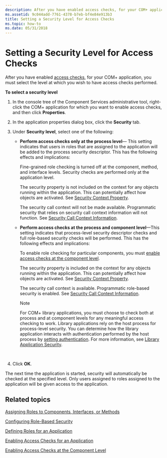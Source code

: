 ```yaml
---
description: After you have enabled access checks, for your COM+ application, you must select the level at which you wish to have access checks performed.
ms.assetid: 9c044add-7761-4378-b7eb-bf4e84e913b3
title: Setting a Security Level for Access Checks
ms.topic: how-to
ms.date: 05/31/2018
---
```


# Setting a Security Level for Access Checks

After you have enabled [access checks](enabling-access-checks-for-an-application.md), for your COM+ application, you must select the level at which you wish to have access checks performed.

**To select a security level**

1.  In the console tree of the Component Services administrative tool, right-click the COM+ application for which you want to enable access checks, and then click **Properties**.

2.  In the application properties dialog box, click the **Security** tab.

3.  Under **Security level**, select one of the following:

    -   **Perform access checks only at the process level**— This setting indicates that users in roles that are assigned to the application will be added to the process security descriptor. This has the following effects and implications:

        Fine-grained role checking is turned off at the component, method, and interface levels. Security checks are performed only at the application level.

        The security property is not included on the context for any objects running within the application. This can potentially affect how objects are activated. See [Security Context Property](security-context-property.md).

        The security call context will not be made available. Programmatic security that relies on security call context information will not function. See [Security Call Context Information](security-call-context-information.md).

    -   **Perform access checks at the process and component level**—This setting indicates that process-level security descriptor checks and full role-based security checks will be performed. This has the following effects and implications:

        To enable role checking for particular components, you must [enable access checks at the component level](enabling-access-checks-at-the-component-level.md).

        The security property is included on the context for any objects running within the application. This can potentially affect how objects are activated. See [Security Context Property](security-context-property.md).

        The security call context is available. Programmatic role-based security is enabled. See [Security Call Context Information](security-call-context-information.md).

        > [!Note]  
        > For COM+ library applications, you must choose to check both at process and at component levels for any meaningful access checking to work. Library applications rely on the host process for process-level security. You can determine how the library application interacts with authentication performed by the host process by [setting authentication](enabling-authentication-for-a-library-application.md). For more information, see [Library Application Security](library-application-security.md).

         

4.  Click **OK**.

The next time the application is started, security will automatically be checked at the specified level. Only users assigned to roles assigned to the application will be given access to the application.

## Related topics

<dl> <dt>

[Assigning Roles to Components, Interfaces, or Methods](assigning-roles-to-components--interfaces--or-methods.md)
</dt> <dt>

[Configuring Role-Based Security](configuring-role-based-security.md)
</dt> <dt>

[Defining Roles for an Application](defining-roles-for-an-application.md)
</dt> <dt>

[Enabling Access Checks for an Application](enabling-access-checks-for-an-application.md)
</dt> <dt>

[Enabling Access Checks at the Component Level](enabling-access-checks-at-the-component-level.md)
</dt> </dl>

 

 




